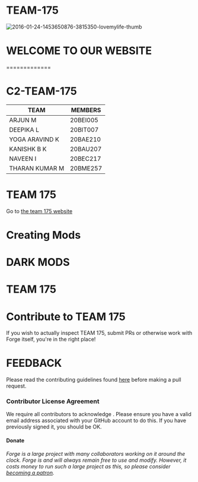 # TEAM-175

![2016-01-24-1453650876-3815350-lovemylife-thumb](https://user-images.githubusercontent.com/100404698/155689707-49240810-0927-4c8d-9d77-04971cee67e8.jpg)

# WELCOME TO OUR WEBSITE 
=============
# C2-TEAM-175

|    TEAM       |    MEMBERS |
| ------------- | -----------|
|   ARJUN M         |20BEI005|
|   DEEPIKA L       |20BIT007|
|   YOGA ARAVIND K  |20BAE210|
|   KANISHK B K     |20BAU207|
|   NAVEEN I        |20BEC217|
|   THARAN KUMAR M  |20BME257|






# TEAM 175

Go to [the team 175 website](https://youtu.be/Fzu06q9HKWc)





# Creating Mods


# DARK MODS




# TEAM 175



# Contribute to TEAM 175

If you wish to actually inspect TEAM 175, submit PRs or otherwise work
 with Forge itself, you're in the right place!
 

# FEEDBACK


Please read the contributing guidelines found [here](CONTRIBUTING.md) before making a pull request.

### Contributor License Agreement
We require all contributors to acknowledge . Please ensure you have a valid email address
 associated with your GitHub account to do this. If you have previously
 signed it, you should be OK.

#### Donate
*Forge is a large project with many collaborators working on it around the clock. Forge is and will always remain free to use and modify. However, it costs money to run such a large project as this, so please consider [becoming a patron](https://www.patreon.com/LexManos).*


